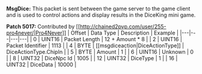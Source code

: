 **MsgDice:** This packet is sent between the game server to the game client and is used to control actions and display results in the DiceKing mini game.

**Patch 5017:** Contributed by [[http://chained2pvp.com/user/255-pro4never/|Pro4Never]]
| Offset | Data Type | Description | Example |
|---|---|---|---|
| 0 | UINT16 | Packet Length | 12 + Amount * 8 |
| 2 | UINT16 | Packet Identifier | 1113 |
| 4 | BYTE | [[msgdiceaction|DiceActionType]] | DiceActionType.ChipIn |
| 5 | BYTE | Amount | 1 |
| 6 | UINT16 | Unknown | 0 |
| 8 | UINT32 | DiceNpc Id | 1005 |
| 12 | UINT32 | DiceType | 1 |
| 16 | UINT32 | DiceData | 10000 |
